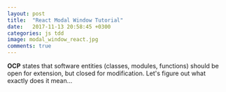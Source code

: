 ```yaml
---
layout: post
title:  "React Modal Window Tutorial"
date:   2017-11-13 20:58:45 +0300
categories: js tdd
image: modal_window_react.jpg
comments: true
---
```


__OCP__ states that software entities (classes, modules, functions) should be open for extension, but closed for modification. Let's figure out what exactly does it mean…

